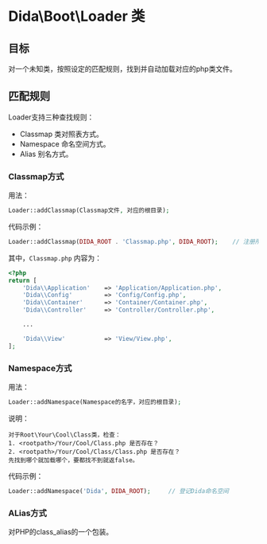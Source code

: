 # Dida\Boot\Loader 类

## 目标

对一个未知类，按照设定的匹配规则，找到并自动加载对应的php类文件。

## 匹配规则

Loader支持三种查找规则：

* Classmap    类对照表方式。
* Namespace   命名空间方式。
* Alias       别名方式。

### Classmap方式

用法：

```php
Loader::addClassmap(Classmap文件, 对应的根目录);
```

代码示例：

```php
Loader::addClassmap(DIDA_ROOT . 'Classmap.php', DIDA_ROOT);    // 注册所有Dida类文件的位置对照表
```

其中，`Classmap.php` 内容为：

```php
<?php
return [
    'Dida\\Application'    => 'Application/Application.php',
    'Dida\\Config'         => 'Config/Config.php',
    'Dida\\Container'      => 'Container/Container.php',
    'Dida\\Controller'     => 'Controller/Controller.php',

    ...

    'Dida\\View'           => 'View/View.php',
];
```

### Namespace方式

用法：

```php
Loader::addNamespace(Namespace的名字，对应的根目录);
```

说明：

```
对于Root\Your\Cool\Class类，检查：
1. <rootpath>/Your/Cool/Class.php 是否存在？
2. <rootpath>/Your/Cool/Class/Class.php 是否存在？
先找到哪个就加载哪个，要都找不到就返false。
```

代码示例：

```php
Loader::addNamespace('Dida', DIDA_ROOT);     // 登记Dida命名空间
```

### ALias方式

对PHP的class_alias的一个包装。

